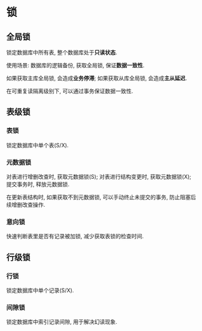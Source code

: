 # 锁

## 全局锁

锁定数据库中所有表, 整个数据库处于**只读状态**.

使用场景: 数据库的逻辑备份, 获取全局锁, 保证**数据一致性**.

如果获取主库全局锁, 会造成**业务停滞**; 如果获取从库全局锁, 会造成**主从延迟**.

在可重复读隔离级别下, 可以通过事务保证数据一致性.

## 表级锁

### 表锁

锁定数据库中单个表(S/X).

### 元数据锁

对表进行增删改查时, 获取元数据锁(S); 对表进行结构变更时, 获取元数据锁(X); 提交事务时, 释放元数据锁.

在更新表结构时, 如果获取不到元数据锁, 可以手动终止未提交的事务, 防止阻塞后续增删改查操作.

### 意向锁

快速判断表里是否有记录被加锁, 减少获取表锁的检查时间.

## 行级锁

### 行锁

锁定数据库中单个记录(S/X).

### 间隙锁

锁定数据库中索引记录间隙, 用于解决幻读现象.